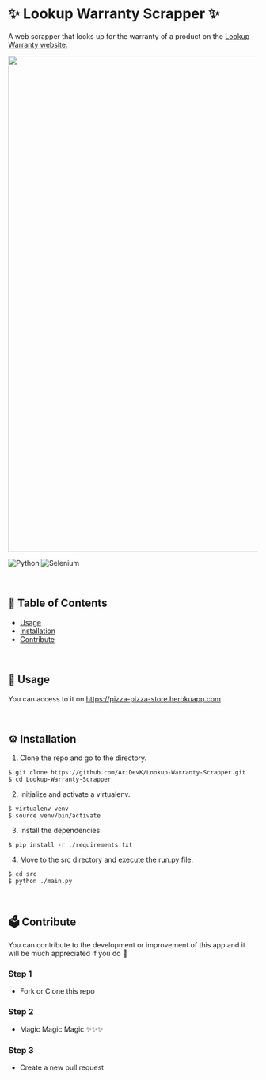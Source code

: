 # ✨ Lookup Warranty Scrapper ✨
A web scrapper that looks up for the warranty of a product on the <a href='http://www.lookupwarranty.com/'> Lookup Warranty website.</a>


<img align="center" src= "" width="1000px"/> 

![Python](https://img.shields.io/badge/python-3670A0?style=for-the-badge&logo=python&logoColor=ffdd54)
![Selenium](https://img.shields.io/badge/-selenium-%43B02A?style=for-the-badge&logo=selenium&logoColor=white)

<br>

## 📑 Table of Contents 
  - [Usage](#-usage)
  - [Installation](#-installation)
  - [Contribute](#-contribute)

<br>


## 🤖 Usage
You can access to it on https://pizza-pizza-store.herokuapp.com

<br>

## ⚙ Installation
1. Clone the repo and go to the directory.
```shell
$ git clone https://github.com/AriDevK/Lookup-Warranty-Scrapper.git
$ cd Lookup-Warranty-Scrapper
```
2. Initialize and activate a virtualenv.
```shell
$ virtualenv venv
$ source venv/bin/activate
```
3. Install the dependencies:
```shell
$ pip install -r ./requirements.txt
```
4. Move to the src directory and execute the run.py file.
```shell
$ cd src
$ python ./main.py
```



<br>

## 🗳 Contribute

You can contribute to the development or improvement of this app and it will be much appreciated if you do 🥰

### Step 1

- Fork or Clone this repo

### Step 2

- Magic Magic Magic ✨✨✨

### Step 3

- Create a new pull request

<br>
